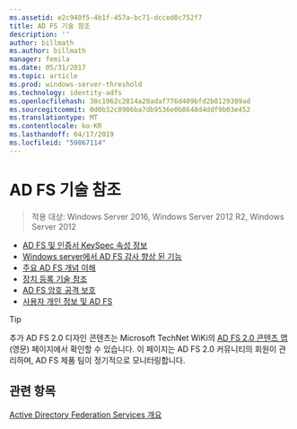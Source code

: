 ```yaml
---
ms.assetid: e2c940f5-4b1f-457a-bc71-dcced0c752f7
title: AD FS 기술 참조
description: ''
author: billmath
ms.author: billmath
manager: femila
ms.date: 05/31/2017
ms.topic: article
ms.prod: windows-server-threshold
ms.technology: identity-adfs
ms.openlocfilehash: 38c1962c2814a28adaf776d409bfd2b8129389ad
ms.sourcegitcommit: 0d0b32c8986ba7db9536e0b8648d4ddf9b03e452
ms.translationtype: MT
ms.contentlocale: ko-KR
ms.lasthandoff: 04/17/2019
ms.locfileid: "59867114"
---
```

# <a name="ad-fs-technical-reference"></a>AD FS 기술 참조

>적용 대상: Windows Server 2016, Windows Server 2012 R2, Windows Server 2012

- [AD FS 및 인증서 KeySpec 속성 정보](../ad-fs/technical-reference/AD-FS-and-KeySpec-Property.md)
- [Windows server에서 AD FS 감사 향상 된 기능](../ad-fs/technical-reference/auditing-enhancements-to-ad-fs-in-windows-server.md)
-   [주요 AD FS 개념 이해](../ad-fs/technical-reference/Understanding-Key-AD-FS-Concepts.md)
-   [장치 등록 기술 참조](../ad-fs/technical-reference/Device-Registration-Technical-Reference.md)
-   [AD FS 암호 공격 보호](../ad-fs/technical-reference/ad-fs-password-protection.md)
-   [사용자 개인 정보 및 AD FS](../ad-fs/technical-reference/GDPR-and-AD-FS-Compliance.md)

> [!TIP]
> 추가 AD FS 2.0 디자인 콘텐츠는 Microsoft TechNet WiKi의 [AD FS 2.0 콘텐츠 맵](https://social.technet.microsoft.com/wiki/contents/articles/2735.ad-fs-2-0-content-map.aspx) (영문) 페이지에서 확인할 수 있습니다. 이 페이지는 AD FS 2.0 커뮤니티의 회원이 관리하며, AD FS 제품 팀이 정기적으로 모니터링합니다.

## <a name="see-also"></a>관련 항목
[Active Directory Federation Services 개요](AD-FS-2016-Overview.md)



